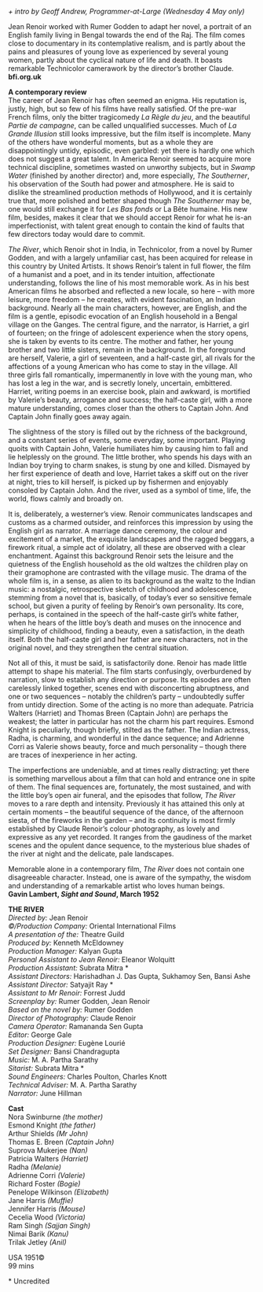 
_+ intro by Geoff Andrew, Programmer-at-Large (Wednesday 4 May only)_

Jean Renoir worked with Rumer Godden to adapt her novel, a portrait of an English family living in Bengal towards the end of the Raj. The film comes close to documentary in its contemplative realism, and is partly about the pains and pleasures of young love as experienced by several young women, partly about the cyclical nature of life and death. It boasts remarkable Technicolor camerawork by the director’s brother Claude.<br>
**bfi.org.uk**<br>

**A contemporary review**<br>
The career of Jean Renoir has often seemed an enigma. His reputation is, justly, high, but so few of his films have really satisfied. Of the pre-war French films, only the bitter tragicomedy _La Règle du jeu_, and the beautiful _Partie de campagne_, can be called unqualified successes. Much of _La Grande Illusion_ still looks impressive, but the film itself is incomplete. Many of the others have wonderful moments, but as a whole they are disappointingly untidy, episodic, even garbled: yet there is hardly one which does not suggest a great talent. In America Renoir seemed to acquire more technical discipline, sometimes wasted on unworthy subjects, but in _Swamp Water_ (finished by another director) and, more especially, _The Southerner_, his observation of the South had power and atmosphere. He is said to dislike the streamlined production methods of Hollywood, and it is certainly true that, more polished and better shaped though _The Southerner_ may be, one would still exchange it for _Les Bas fonds_ or La Bête humaine. His new film, besides, makes it clear that we should accept Renoir for what he is-an imperfectionist, with talent great enough to contain the kind of faults that few directors today would dare to commit.

_The River_, which Renoir shot in India, in Technicolor, from a novel by Rumer Godden, and with a largely unfamiliar cast, has been acquired for release in this country by United Artists. It shows Renoir’s talent in full flower, the film of a humanist and a poet, and in its tender intuition, affectionate understanding, follows the line of his most memorable work. As in his best American films he absorbed and reflected a new locale, so here – with more leisure, more freedom – he creates, with evident fascination, an Indian background. Nearly all the main characters, however, are English, and the film is a gentle, episodic evocation of an English household in a Bengal village on the Ganges. The central figure, and the narrator, is Harriet, a girl of fourteen; on the fringe of adolescent experience when the story opens, she is taken by events to its centre. The mother and father, her young brother and two little sisters, remain in the background. In the foreground are herself, Valerie, a girl of seventeen, and a half-caste girl, all rivals for the affections of a young American who has come to stay in the village. All three girls fall romantically, impermanently in love with the young man, who has lost a leg in the war, and is secretly lonely, uncertain, embittered. Harriet, writing poems in an exercise book, plain and awkward, is mortified by Valerie’s beauty, arrogance and success; the half-caste girl, with a more mature understanding, comes closer than the others to Captain John. And Captain John finally goes away again.

The slightness of the story is filled out by the richness of the background, and a constant series of events, some everyday, some important. Playing quoits with Captain John, Valerie humiliates him by causing him to fall and lie helplessly on the ground. The little brother, who spends his days with an Indian boy trying to charm snakes, is stung by one and killed. Dismayed by her first experience of death and love, Harriet takes a skiff out on the river at night, tries to kill herself, is picked up by fishermen and enjoyably consoled by Captain John. And the river, used as a symbol of time, life, the world, flows calmly and broadly on.

It is, deliberately, a westerner’s view. Renoir communicates landscapes and customs as a charmed outsider, and reinforces this impression by using the English girl as narrator. A marriage dance ceremony, the colour and excitement of a market, the exquisite landscapes and the ragged beggars, a firework ritual, a simple act of idolatry, all these are observed with a clear enchantment. Against this background Renoir sets the leisure and the quietness of the English household as the old waltzes the children play on their gramophone are contrasted with the village music. The drama of the whole film is, in a sense, as alien to its background as the waltz to the Indian music: a nostalgic, retrospective sketch of childhood and adolescence, stemming from a novel that is, basically, of today’s ever so sensitive female school, but given a purity of feeling by Renoir’s own personality. Its core, perhaps, is contained in the speech of the half-caste girl’s white father, when he hears of the little boy’s death and muses on the innocence and simplicity of childhood, finding a beauty, even a satisfaction, in the death itself. Both the half-caste girl and her father are new characters, not in the original novel, and they strengthen the central situation.

Not all of this, it must be said, is satisfactorily done. Renoir has made little attempt to shape his material. The film starts confusingly, overburdened by narration, slow to establish any direction or purpose. Its episodes are often carelessly linked together, scenes end with disconcerting abruptness, and one or two sequences – notably the children’s party – undoubtedly suffer from untidy direction. Some of the acting is no more than adequate. Patricia Walters (Harriet) and Thomas Breen (Captain John) are perhaps the weakest; the latter in particular has not the charm his part requires. Esmond Knight is peculiarly, though briefly, stilted as the father. The Indian actress, Radha, is charming, and wonderful in the dance sequence; and Adrienne Corri as Valerie shows beauty, force and much personality – though there are traces of inexperience in her acting.

The imperfections are undeniable, and at times really distracting; yet there is something marvellous about a film that can hold and entrance one in spite of them. The final sequences are, fortunately, the most sustained, and with the little boy’s open air funeral, and the episodes that follow, _The River_ moves to a rare depth and intensity. Previously it has attained this only at certain moments – the beautiful sequence of the dance, of the afternoon siesta, of the fireworks in the garden – and its continuity is most firmly established by Claude Renoir’s colour photography, as lovely and expressive as any yet recorded. It ranges from the gaudiness of the market scenes and the opulent dance sequence, to the mysterious blue shades of the river at night and the delicate, pale landscapes.

Memorable alone in a contemporary film, _The River_ does not contain one disagreeable character. Instead, one is aware of the sympathy, the wisdom and understanding of a remarkable artist who loves human beings.<br>
**Gavin Lambert, _Sight and Sound_, March 1952**<br>

  

**THE RIVER**<br>
_Directed by:_ Jean Renoir  
_©/Production Company:_ Oriental International Films  
_A presentation of the:_ Theatre Guild  
_Produced by:_ Kenneth McEldowney  
_Production Manager:_ Kalyan Gupta  
_Personal Assistant to Jean Renoir:_ Eleanor Wolquitt  
_Production Assistant:_ Subrata Mitra *  
_Assistant Directors:_ Harishadhan J. Das Gupta, Sukhamoy Sen, Bansi Ashe  
_Assistant Director:_ Satyajit Ray *  
_Assistant to Mr Renoir:_ Forrest Judd  
_Screenplay by:_ Rumer Godden, Jean Renoir  
_Based on the novel by:_ Rumer Godden  
_Director of Photography:_ Claude Renoir  
_Camera Operator:_ Ramananda Sen Gupta  
_Editor:_ George Gale  
_Production Designer:_ Eugène Lourié  
_Set Designer:_ Bansi Chandragupta  
_Music:_ M. A. Partha Sarathy  
_Sitarist:_ Subrata Mitra *  
_Sound Engineers:_ Charles Poulton, Charles Knott  
_Technical Adviser:_ M. A. Partha Sarathy  
_Narrator:_ June Hillman<br>

**Cast**<br>
Nora Swinburne _(the mother)_  
Esmond Knight _(the father)_  
Arthur Shields _(Mr John)_  
Thomas E. Breen _(Captain John)_  
Suprova Mukerjee _(Nan)_  
Patricia Walters _(Harriet)_  
Radha _(Melanie)_  
Adrienne Corri _(Valerie)_  
Richard Foster _(Bogie)_  
Penelope Wilkinson _(Elizabeth)_  
Jane Harris _(Muffie)_  
Jennifer Harris _(Mouse)_  
Cecelia Wood _(Victoria)_  
Ram Singh _(Sajjan Singh)_  
Nimai Barik _(Kanu)_  
Trilak Jetley _(Anil)_<br>

  
USA 1951©<br>
99 mins<br>

\* Uncredited
<!--stackedit_data:
eyJoaXN0b3J5IjpbMTk1MTI2NTExMV19
-->